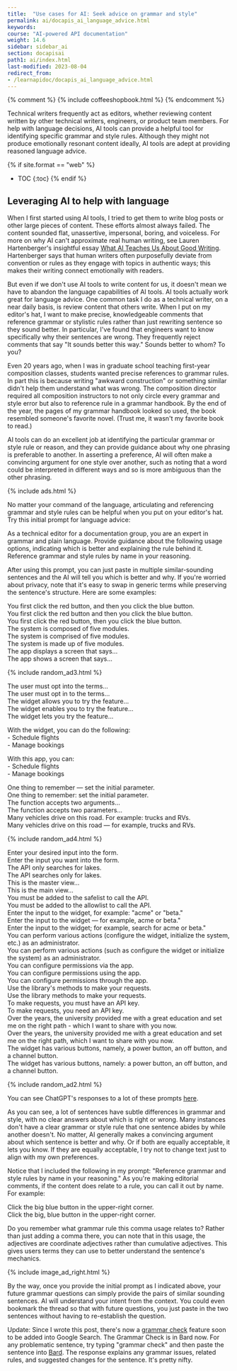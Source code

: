 ```yaml
---
title:  "Use cases for AI: Seek advice on grammar and style"
permalink: ai/docapis_ai_language_advice.html
keywords:
course: "AI-powered API documentation"
weight: 14.6
sidebar: sidebar_ai
section: docapisai
path1: ai/index.html
last-modified: 2023-08-04
redirect_from:
- /learnapidoc/docapis_ai_language_advice.html
---
```


{% comment %}
{% include coffeeshopbook.html %}
{% endcomment %}

Technical writers frequently act as editors, whether reviewing content written by other technical writers, engineers, or product team members. For help with language decisions, AI tools can provide a helpful tool for identifying specific grammar and style rules. Although they might not produce emotionally resonant content ideally, AI tools are adept at providing reasoned language advice.

{% if site.format == "web" %}
* TOC
{:toc}
{% endif %}

## Leveraging AI to help with language 

When I first started using AI tools, I tried to get them to write blog posts or other large pieces of content. These efforts almost always failed. The content sounded flat, unassertive, impersonal, boring, and voiceless. For more on why AI can't approximate real human writing, see Lauren Hartenberger's insightful essay [What AI Teaches Us About Good Writing](https://www.noemamag.com/what-ai-teaches-us-about-good-writing/). Hartenberger says that human writers often purposefully deviate from convention or rules as they engage with topics in authentic ways; this makes their writing connect emotionally with readers. 

But even if we don't use AI tools to write content for us, it doesn't mean we have to abandon the language capabilities of AI tools. AI tools actually work great for language advice. One common task I do as a technical writer, on a near daily basis, is review content that others write. When I put on my editor's hat, I want to make precise, knowledgeable comments that reference grammar or stylistic rules rather than just rewriting sentence so they sound better. In particular, I've found that engineers want to know specifically why their sentences are wrong. They frequently reject comments that say "It sounds better this way." Sounds better to whom? To you?

Even 20 years ago, when I was in graduate school teaching first-year composition classes, students wanted precise references to grammar rules. In part this is because writing "awkward construction" or something similar didn't help them understand what was wrong. The composition director required all composition instructors to not only circle every grammar and style error but also to reference rule in a grammar handbook. By the end of the year, the pages of my grammar handbook looked so used, the book resembled someone's favorite novel. (Trust me, it wasn't my favorite book to read.)

AI tools can do an excellent job at identifying the particular grammar or style rule or reason, and they can provide guidance about why one phrasing is preferable to another. In asserting a preference, AI will often make a convincing argument for one style over another, such as noting that a word could be interpreted in different ways and so is more ambiguous than the other phrasing.

{% include ads.html %}

No matter your command of the language, articulating and referencing grammar and style rules can be helpful when you put on your editor's hat. Try this initial prompt for language advice:

<div class="chat">
As a technical editor for a documentation group, you are an expert in
grammar and plain language. Provide guidance about the following usage options,
indicating which is better and explaining the rule behind it. Reference grammar
and style rules by name in your reasoning.
</div>

After using this prompt, you can just paste in multiple similar-sounding sentences and the AI will tell you which is better and why. If you're worried about privacy, note that it's easy to swap in generic terms while preserving the sentence's structure. Here are some examples:

<div class="chat">
You first click the red button, and then you click the blue button.
<br/>
You first click the red button and then you click the blue button.
<br/> 
You first click the red button, then you click the blue button.
</div>

<div class="chat">
The system is composed of five modules.
<br/>
The system is comprised of five modules.
<br/>
The system is made up of five modules.
</div>

<div class="chat">
The app displays a screen that says...
<br/>
The app shows a screen that says...
</div>

{% include random_ad3.html %}

<div class="chat">
The user must opt into the terms...
<br/>
The user must opt in to the terms...
</div>

<div class="chat">
The widget allows you to try the feature...
<br/>
The widget enables you to try the feature...
<br/>
The widget lets you try the feature...
</div>

<div class="chat">
<p>With the widget, you can do the following:
<br/>- Schedule flights
<br/>- Manage bookings</p>

<p>With this app, you can:
<br/>- Schedule flights
<br/>- Manage bookings</p>
</div>

<div class="chat">
One thing to remember — set the initial parameter.
<br/>
One thing to remember: set the initial parameter.
</div>

<div class="chat">
The function accepts two arguments...
<br/>
The function accepts two parameters...
</div>

<div class="chat">
Many vehicles drive on this road. For example: trucks and RVs.
<br/>
Many vehicles drive on this road — for example, trucks and RVs.
</div>

{% include random_ad4.html %}

<div class="chat">
Enter your desired input into the form.
<br/>
Enter the input you want into the form.
</div>

<div class="chat">
The API only searches for lakes.
<br/>
The API searches only for lakes.
</div>

<div class="chat">
This is the master view...
<br/>
This is the main view...
</div>

<div class="chat">
You must be added to the safelist to call the API.
<br/>
You must be added to the allowlist to call the API.
</div>

<div class="chat">
Enter the input to the widget, for example: "acme" or "beta."
<br/>
Enter the input to the widget — for example, acme or beta."
<br/>
Enter the input to the widget; for example, search for acme or beta."
</div>

<div class="chat">
You can perform various actions (configure the widget, initialize the system,
etc.) as an administrator.
<br/>
You can perform various actions (such as configure the widget or initialize the
system) as an administrator.
</div>

<div class="chat">
You can configure permissions via the app.
<br/>
You can configure permissions using the app.
<br/>
You can configure permissions through the app.
</div>

<div class="chat">
Use the library's methods to make your requests.
<br/>
Use the library methods to make your requests.
</div>

<div class="chat">
To make requests, you must have an API key.
<br/>
To make requests, you need an API key.
</div>

<div class="chat">
Over the years, the university provided me with a great education and set me on
the right path - which I want to share with you now.
<br/>
Over the years, the university provided me with a great education and set me on
the right path, which I want to share with you now.
</div>

<div class="chat">
The widget has various buttons, namely, a power button, an off button, and a
channel button.
<br/>
The widget has various buttons, namely: a power button, an off button, and a
channel button.
</div>

{% include random_ad2.html %}

You can see ChatGPT's responses to a lot of these prompts [here](https://chat.openai.com/share/28bbbc43-3fbc-468c-933d-5a5e8af7befd).

As you can see, a lot of sentences have subtle differences in grammar and style, with no clear answers about which is right or wrong. Many instances don't have a clear grammar or style rule that one sentence abides by while another doesn't. No matter, AI generally makes a convincing argument about which sentence is better and why. Or if both are equally acceptable, it lets you know. If they are equally acceptable, I try not to change text just to align with my own preferences.

Notice that I included the following in my prompt: "Reference grammar and style rules by name in your reasoning." As you're making editorial comments, if the content does relate to a rule, you can call it out by name. For example:

<div class="chat">
Click the big blue button in the upper-right corner.
<br/>
Click the big, blue button in the upper-right corner.
</div>

Do you remember what grammar rule this comma usage relates to? Rather than just adding a comma there, you can note that in this usage, the adjectives are coordinate adjectives rather than cumulative adjectives. This gives users terms they can use to better understand the sentence's mechanics.

{% include image_ad_right.html %}

By the way, once you provide the initial prompt as I indicated above, your future grammar questions can simply provide the pairs of similar sounding sentences. AI will understand your intent from the context. You could even bookmark the thread so that with future questions, you just paste in the two sentences without having to re-establish the question.

Update: Since I wrote this post, there's now a [grammar check](https://indianexpress.com/article/technology/artificial-intelligence/google-search-grammar-check-ai-feature-8882140/) feature soon to be added into Google Search. The Grammar Check is in Bard now. For any problematic sentence, try typing "grammar check" and then paste the sentence into [Bard](https://bard.google.com). The response explains any grammar issues, related rules, and suggested changes for the sentence. It's pretty nifty.